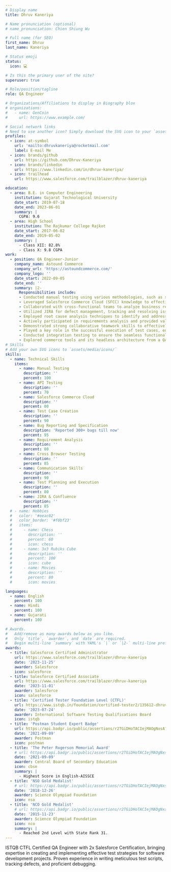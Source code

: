 ```yaml
---
# Display name
title: Dhruv Kaneriya

# Name pronunciation (optional)
# name_pronunciation: Chien Shiung Wu

# Full name (for SEO)
first_name: Dhruv
last_name: Kaneriya

# Status emoji
status:
  icon: 💻

# Is this the primary user of the site?
superuser: true

# Role/position/tagline
role: QA Engineer

# Organizations/Affiliations to display in Biography blox
# organizations:
#   - name: GenCoin
#     url: https://www.example.com/

# Social network links
# Need to use another icon? Simply download the SVG icon to your `assets/media/icons/` folder.
profiles:
  - icon: at-symbol
    url: 'mailto:dhruvkaneriya@rocketmail.com'
    label: E-mail Me
  - icon: brands/github
    url: https://github.com/Dhruv-Kaneriya
  - icon: brands/linkedin
    url: https://www.linkedin.com/in/dhruv-kaneriya/
  - icon: trailhead
    url: https://www.salesforce.com/trailblazer/dhruv-kaneriya

education:
  - area: B.E. in Computer Engineering
    institution: Gujarat Technological University
    date_start: 2019-07-18
    date_end: 2023-06-01
    summary: |
      CGPA: 9.6 
  - area: High School
    institution: The Rajkumar College Rajkot
    date_start: 2017-06-02
    date_end: 2019-05-02
    summary: |
      - Class XII: 82.8%
      - Class X: 9.8 CGPA
work:
  - position: QA Engineer-Junior
    company_name: Astound Commerce
    company_url: 'https://astoundcommerce.com/'
    company_logo: ''
    date_start: 2022-09-05
    date_end: ''
    summary: |2-
      Responsibilities include:
      - Conducted manual testing using various methodologies, such as smoke testing, accessibility testing, regression testing, and ad hoc testing, to ensure the quality and reliability of the eCommerce website.
      - Leveraged Salesforce Commerce Cloud (SFCC) knowledge to effectively test and validate the website's functionality across multiple browsers.
      - Collaborated with cross-functional teams to analyze business requirements and technical specifications, enabling the creation of comprehensive test plans and test cases.
      - Utilized JIRA for defect management, tracking and resolving issues efficiently, and ensuring seamless communication between the development team and stakeholders.
      - Employed root cause analysis techniques to identify and address underlying causes of defects, contributing to continuous process improvement.
      - Actively participated in requirements analysis and provided valuable input in refining acceptance criteria, resulting in improved test coverage and overall product quality.
      - Demonstrated strong collaborative teamwork skills to effectively work with developers, product owners, and other team members, contributing to a cohesive and efficient testing process.
      - Played a key role in the successful execution of test cases, ensuring that the website meets the desired quality standards and provides an optimal user experience.
      - Conducted integration testing to ensure the seamless functionality of various third-party services within the eCommerce website, including Auth0, Keeper Obituaries API, Personalization Mall, Birdeye, Google Registration and Maps, Affirm, Stripe, Apple Pay, and Mailchimp Email.
      - Explored commerce tools and its headless architecture from a QA perspective, gaining insights into how it enables thorough testing and validation of e-commerce systems, emphasizing the separation of front-end and back-end for efficient quality assurance processes.
# Skills
# Add your own SVG icons to `assets/media/icons/`
skills:
  - name: Technical Skills
    items:
      - name: Manual Testing
        description: ''
        percent: 100
      - name: API Testing
        description: ''
        percent: 70
      - name: Salesforce Commerce Cloud
        description: ''
        percent: 80
      - name: Test Case Creation
        description: ''
        percent: 90
      - name: Bug Reporting and Specification
        description: 'Reported 300+ bugs till now'
        percent: 95
      - name: Requirement Analysis
        description: ''
        percent: 80    
      - name: Cross Browser Testing
        description: ''
        percent: 85
      - name: Communication Skills
        description: ''
        percent: 90     
      - name: Test Planning and Execution
        description: ''
        percent: 80
      - name: JIRA & Confluence
        description: ''
        percent: 85 
  # - name: Hobbies
  #   color: '#eeac02'
  #   color_border: '#f0bf23'
  #   items:
  #     - name: Chess
  #       description: ''
  #       percent: 60
  #       icon: chess
  #     - name: 3x3 Rubiks Cube
  #       description: ''
  #       percent: 100
  #       icon: cube
  #     - name: Movies
  #       description: ''
  #       percent: 80
  #       icon: movies

languages:
  - name: English
    percent: 100
  - name: Hindi
    percent: 100
  - name: Gujarati
    percent: 100

# Awards.
#   Add/remove as many awards below as you like.
#   Only `title`, `awarder`, and `date` are required.
#   Begin multi-line `summary` with YAML's `|` or `|2-` multi-line prefix and indent 2 spaces below.
awards:
  - title: Salesforce Certified Administrator
    url: https://www.salesforce.com/trailblazer/dhruv-kaneriya
    date: '2023-11-25'
    awarder: Salesforce
    icon: salesforce
  - title: Salesforce Certified Associate
    url: https://www.salesforce.com/trailblazer/dhruv-kaneriya
    date: '2023-11-01'
    awarder: Salesforce
    icon: salesforce
  - title: 'Certified Tester Foundation Level (CTFL)'
    url: https://www.istqb.in/foundation/certified-tester2/135612-dhruv-khilankumar-kaneriya
    date: '2023-07-24'
    awarder: International Software Testing Qualifications Board
    icon: istqb
  - title: 'Postman Student Expert Badge'
    url: https://api.badgr.io/public/assertions/r2TGiDHoTACIejMAOgNxsA?identity__email=dhruvkaneriya%40rocketmail.com
    date: '2021-09-09'
    awarder: Postman
    icon: postman
  - title: 'The Peter Rogerson Memorial Award'
    # url: https://api.badgr.io/public/assertions/r2TGiDHoTACIejMAOgNxsA?identity__email=dhruvkaneriya%40rocketmail.com
    date: '2021-09-09'
    awarder: Central Board of Secondary Education
    icon: cbse
    summary: |
      - Highest Score in English-AISSCE
  - title: 'NSO Gold Medalist'
    # url: https://api.badgr.io/public/assertions/r2TGiDHoTACIejMAOgNxsA?identity__email=dhruvkaneriya%40rocketmail.com
    date: '2018-12-26'
    awarder: Science Olympiad Foundation 
    icon: nso
  - title: 'NCO Gold Medalist'
    # url: https://api.badgr.io/public/assertions/r2TGiDHoTACIejMAOgNxsA?identity__email=dhruvkaneriya%40rocketmail.com
    date: '2015-11-23'
    awarder: Science Olympiad Foundation 
    icon: nco
    summary: |
      - Reached 2nd Level with State Rank 31.
---
```


ISTQB CTFL Certified QA Engineer with 2x Salesforce Certification, bringing expertise in creating and implementing effective test strategies for software development projects. Proven experience in writing meticulous test scripts, tracking defects, and proficient debugging.